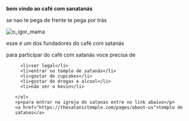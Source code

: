 <html lang="en-US">
  <head>
    <meta charset="utf-8">
    <title>café com satanás</title>
  </head>
  <body>
    <p><strong>bem vindo ao café com sanatanás</strong></p>
    <p>se nao te pega de frente te pega por trás</p>
    <img src="images/igo.jpg" alt="o_igor_mama">
    <p>esse é um dos fundadores do café com satanás</p>
    <p>para participar do café com satanás voce precisa de</p>
    <ol>

      <li>ser legal</li>
      <li>entrar no templo de satanás</li>
      <li>gostar de cupcakes</li>
      <li>gostar de drogas e alcool</li>
      <li>não ser o kevin</li>

    </ol>
    <p>para entrar na igreja do satanas entre no link abaixo</p>
    <a href="https://thesatanictemple.com/pages/about-us">templo de satanas</a>
  </body>
</html>

